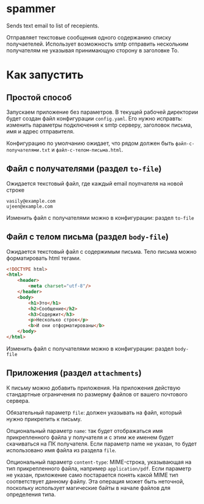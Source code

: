 # spammer
Sends text email to list of recepients.

Отправляет текстовые сообщения одного содержанию списку получаетелей. 
Использует возможность smtp отправить нескольким получателям не указывая принимающую сторону в заголовке To.

# Как запустить
## Простой способ
Запускаем приложение без параметров. В текущей рабочей директории будет создан файл конфигурации `config.yaml`. Его нужно исправть: изменить параметры подключения к smtp серверу, заголовок письма, имя и адрес отправителя.

Конфигурацию по умолчанию ожидает, что рядом должен быть `файл-с-получателями.txt` и `файл-с-телом-письма.html`.

## Файл с получателями (раздел `to-file`)

Ожидается текстовый файл, где каждый email поулчателя на новой строке
```
vasily@example.com
ujeen@example.com
```
Изменить файл с получателями можно в конфигурации: раздел `to-file`

## Файл с телом письма (раздел `body-file`)

Ожидается текстовый файл с содержимым письма. Тело письма можно форматировать html тегами.

```html
<!DOCTYPE html>
<html>
    <header>
        <meta charset="utf-8"/>
    </header>
    <body>
        <h1>Это</h1>
        <h2>Сообщение</h2>
        <h3>Содержит</h3>
        <p>Несколько строк</p>
        <b>И они отформатированы</b>
    </body>
</html>
```

Изменить файл с получателями можно в конфигурации: раздел `body-file`

## Приложения (раздел `attachments`)

К письму можно добавить приложения. На приложения действую стандартные ограничения по размерму файлов от вашего почтового сервера.

Обязательный параметр `file`: должен указывать на файл, который нужно прикрепить к письму.

Опциональный параметр `name`: так будет отображаться имя прикрепленного файла у получателя и с этим же именем будет скачиваться на ПК получателя. Если параметр name не указан, то будет использовано имя файла из раздела `file`.

Опциональный параметр `content-type`:  MIME-строка, указывающая на тип прикрепленного файла, например `application/pdf`. Если параметр не указан, приложение само постарается понять какой MIME тип соответствует данному файлу. Эта операция может быть неточной, поскольку использует магические байты в начале файлов для определения типа.


